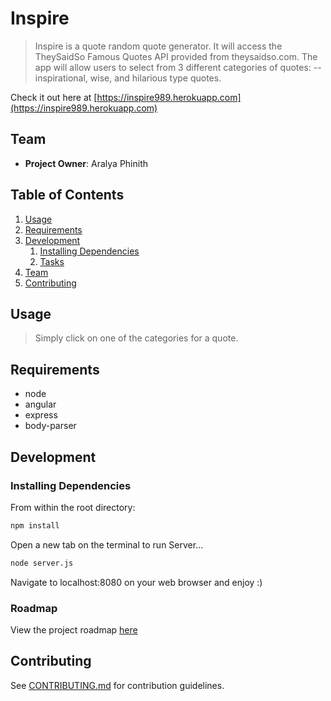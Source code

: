 # Inspire

> Inspire is a quote random quote generator.  It will access the TheySaidSo Famous Quotes API provided from theysaidso.com. The app will allow users to select from 3 different categories of quotes:
  -- inspirational, wise, and hilarious type quotes.

Check it out here at [https://inspire989.herokuapp.com](https://inspire989.herokuapp.com)

## Team

  - __Project Owner__: Aralya Phinith


## Table of Contents

1. [Usage](#Usage)
1. [Requirements](#requirements)
1. [Development](#development)
    1. [Installing Dependencies](#installing-dependencies)
    1. [Tasks](#tasks)
1. [Team](#team)
1. [Contributing](#contributing)

## Usage

> Simply click on one of the categories for a quote.

## Requirements

- node
- angular
- express
- body-parser

## Development

### Installing Dependencies

From within the root directory:

```sh
npm install
```

Open a new tab on the terminal to run Server...
```sh
node server.js
```

Navigate to localhost:8080 on your web browser and enjoy :)

### Roadmap

View the project roadmap [here](https://github.com/Aphinith/Inspire)


## Contributing

See [CONTRIBUTING.md](_CONTRIBUTING.md) for contribution guidelines.
